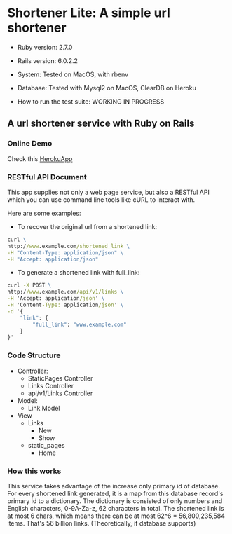 # Shortener Lite: A simple url shortener


* Ruby version: 2.7.0

* Rails version: 6.0.2.2

* System: Tested on MacOS, with rbenv

* Database: Tested with Mysql2 on MacOS, ClearDB on Heroku 

* How to run the test suite: WORKING IN PROGRESS

## A url shortener service with Ruby on Rails

### Online Demo 
Check this [HerokuApp](https://enigmatic-tor-33138.herokuapp.com)

### RESTful API Document
This app supplies not only a web page service, but also a RESTful API which you can use command line tools like cURL to interact with.

Here are some examples:

* To recover the original url from a shortened link:
```cmd
curl \
http://www.example.com/shortened_link \
-H "Content-Type: application/json" \
-H "Accept: application/json" 
```
* To generate a shortened link with full_link:
```cmd
curl -X POST \
http://www.example.com/api/v1/links \
-H 'Accept: application/json' \
-H 'Content-Type: application/json' \
-d '{
	"link": {
		"full_link": "www.example.com"
	}
}'
```

### Code Structure
* Controller:
	* StaticPages Controller 
	* Links Controller
	* api/v1/Links Controller
* Model:
	* Link Model
* View
	* Links
		* New
		* Show
	* static_pages
		* Home

### How this works
This service takes advantage of the increase only primary id of database. For every shortened link generated, it is a map from this database record's primary id to a dictionary.
The dictionary is consisted of only numbers and English characters, 0-9A-Za-z, 62 characters in total.
The shortened link is at most 6 chars, which means there can be at most 62^6 = 56,800,235,584 items. That's 56 billion links. (Theoretically, if database supports)